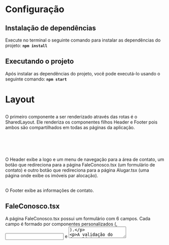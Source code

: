 # Configuração
## Instalação de dependências
Execute no terminal o seguinte comando para instalar as dependências do projeto:
**`npm install`**

## Executando o projeto
Após instalar as dependências do projeto, você pode executá-lo usando o seguinte comando:
**`npm start`**

# Layout
## <SharedLayout />
O primeiro componente a ser renderizado através das rotas é o SharedLayout. Ele renderiza os componentes filhos Header e Footer pois ambos são compartilhados em todas as páginas da aplicação.

## <Header />
O Header exibe a logo e um menu de navegação para a área de contato, um botão que redireciona para a página FaleConosco.tsx (um formulário de contato) e outro botão que redireciona para a página Alugar.tsx (uma página onde exibe os imóveis par alocação).

## <Footer />
O Footer exibe as informações de contato.

## FaleConosco.tsx
A página FaleConosco.tsx possui um formulário com 6 campos. Cada campo é formado por componentes personalizados (<Label/>, <Input/> e <TextArea/>).

A validação do formulário é realizada com o useForm do react-hook-form.
Se ao clicar no botão o formulário não for válido (campos em branco) é exibido um aviso em vermelho em baixo de cada campo em branco.

Se for válido, a função onSubmit altera o estado de isSubmitted para que uma mensagem de sucesso seja exibida e com cor e alinhamento personalizado.

## Alugar.tsx
Cada imóvel é renderizado individualmente pelo componente CardContainer pois não estão contidos em uma lista (array).

## <CardContainer/>
O componente CardContainer é composto por outros dois componentes chamados FrontCard e BackCard.
O Card possui um botão que faz a troca de renderização do FrontCard para o BackCard

## <FrontCard/>
Exibe informações do imóvel, como área, banheiros, dormitórios, localização, valor aluguel etc, e uma imagem.

## <BackCard/>
Apresenta outras informações adicionais, como condomínio, iptu, e uma frase com mais detalhes. Também exibe o mesmo botão, se clicado, redireciona para a página FaleConosco.tsx, para o usuário pedir informações sobre o imóvel.

# Testes
O primeiro teste verifica se os 6 campos do formulário são renderizados para que o usuário tenha como entrar em contato.
No teste foi verificado se os LabelText de cada campo eram encontrados na tela.

O segundo teste faz duas verificações para os botões do FrontCard e do BackCard na página Alugar.tsx.

A primeira verificação procura se há um texto com o nome "Detalhes", quando o CardContainer é renderizado. Esse é o texto quando o <FrontCard/> é exibido inicialmente.

A segunda verificação procura se há um texto com o nome "Tenho interesse". Esse texto só aparece quando o botão "Detalhes" é clicado. Ele é exibido no <BackCard/>.

# Aplicação Redux